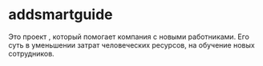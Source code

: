 # addsmartguide
Это проект , который помогает компания с новыми работниками.
Его суть в уменьшении затрат человеческих ресурсов, на обучение новых сотрудников.
